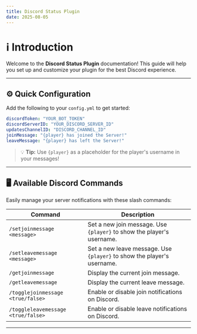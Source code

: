 ```yaml
---
title: Discord Status Plugin
date: 2025-08-05
---
```


# ℹ️ Introduction

Welcome to the **Discord Status Plugin** documentation! This guide will help you set up and customize your plugin for the best Discord experience.

---

## ⚙️ Quick Configuration

Add the following to your `config.yml` to get started:

```yaml
discordToken: "YOUR_BOT_TOKEN"
discordServerID: "YOUR_DISCORD_SERVER_ID"
updatesChannelID: "DISCORD_CHANNEL_ID"
joinMessage: "{player} has joined the Server!"
leaveMessage: "{player} has left the Server!"
```

> 💡 **Tip:** Use `{player}` as a placeholder for the player's username in your messages!

---

## 🖥️ Available Discord Commands

Easily manage your server notifications with these slash commands:

| Command | Description |
|---------|-------------|
| `/setjoinmessage <message>` | Set a new join message. Use `{player}` to show the player's username. |
| `/setleavemessage <message>` | Set a new leave message. Use `{player}` to show the player's username. |
| `/getjoinmessage` | Display the current join message. |
| `/getleavemessage` | Display the current leave message. |
| `/togglejoinmessage <true/false>` | Enable or disable join notifications on Discord. |
| `/toggleleavemessage <true/false>` | Enable or disable leave notifications on Discord. |

---
